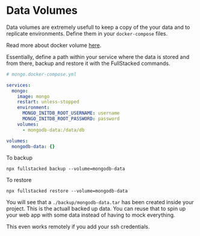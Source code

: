 # Data Volumes

Data volumes are extremely usefull to keep a copy of the your data and to replicate environments. Define them in your `docker-compose` files.

Read more about docker volume [here](https://docs.docker.com/storage/volumes/).

Essentially, define a path within your service where the data is stored and from there, backup and restore it with the FullStacked commands.

```yml
# mongo.docker-compose.yml

services:
  mongo:
    image: mongo
    restart: unless-stopped
    environment:
      MONGO_INITDB_ROOT_USERNAME: username
      MONGO_INITDB_ROOT_PASSWORD: password
    volumes:
      - mongodb-data:/data/db

volumes:
  mongodb-data: {}
```

To backup

```shell
npx fullstacked backup --volume=mongodb-data
```

To restore

```shell
npx fullstacked restore --volume=mongodb-data
```

You will see that a `./backup/mongodb-data.tar` has been created inside your project. This is the actuall backed up data. You can reuse that to spin up your web app with some data instead of having to mock everything.

This even works remotely if you add your ssh credentials.
